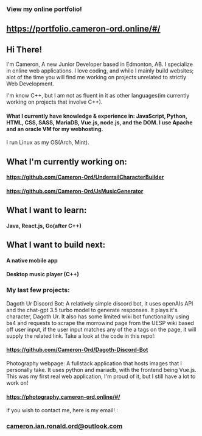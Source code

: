 ### View my online portfolio!
## https://portfolio.cameron-ord.online/#/

## Hi There!
I'm Cameron, A new Junior Developer based in Edmonton, AB. I specialize in online web applications. I love coding, and while I mainly build websites; alot of the time you will find me working on projects unrelated to strictly Web Development.

I'm know C++, but I am not as fluent in it as other languages(im currently working on projects that involve C++).

#### What I currently have knowledge & experience in: JavaScript, Python, HTML, CSS, SASS, MariaDB, Vue.js, node.js, and the DOM. I use Apache and an oracle VM for my webhosting.

I run Linux as my OS(Arch, Mint).


## What I'm currently working on:
#### https://github.com/Cameron-Ord/UnderrailCharacterBuilder
#### https://github.com/Cameron-Ord/JsMusicGenerator
  
##  What I want to learn:
#### Java, React.js, Go(after C++)  

## What I want to build next:
#### A native mobile app
#### Desktop music player (C++)

### My last few projects:

Dagoth Ur Discord Bot: A relatively simple discord bot, it uses openAIs API and the chat-gpt 3.5 turbo model to generate responses. It plays it's character, Dagoth Ur. It also has some limited wiki bot functionality using bs4 and requests to scrape the morrowind page from the UESP wiki based off user input, if the user input matches any of the a tags on the page, it will supply the related link. Take a look at the code in this repo!:

#### https://github.com/Cameron-Ord/Dagoth-Discord-Bot

Photography webpage: A fullstack application that hosts images that I personally take. It uses python and mariadb, with the frontend being Vue.js. This was my first real web application, I'm proud of it, but I still have a lot to work on! 

#### https://photography.cameron-ord.online/#/

if you wish to contact me, here is my email! : 

### cameron.ian.ronald.ord@outlook.com
